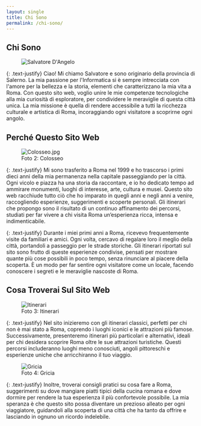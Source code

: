 ```yaml
---
layout: single
title: Chi Sono
permalink: /chi-sono/
---
```


## Chi Sono

<figure>
  <img src="{{ site.baseurl }}/assets/img/salvatore_d_angelo.jpeg" alt="Salvatore D'Angelo"/>
</figure>

{: .text-justify}
Ciao! Mi chiamo Salvatore e sono originario della provincia di Salerno. La mia passione per l'Informatica si è sempre intrecciata con l'amore per la bellezza e la storia, elementi che caratterizzano la mia vita a Roma. Con questo sito web, voglio unire le mie competenze tecnologiche alla mia curiosità di esploratore, per condividere le meraviglie di questa città unica. La mia missione è quella di rendere accessibile a tutti la ricchezza culturale e artistica di Roma, incoraggiando ogni visitatore a scoprirne ogni angolo.

## Perché Questo Sito Web

<figure>
  <img src="{{ site.baseurl }}/assets/img/Colosseo.jpg" alt="Colosseo.jpg"/>
  <figcaption>Foto 2: Colosseo</figcaption>
</figure>

{: .text-justify}
Mi sono trasferito a Roma nel 1999 e ho trascorso i primi dieci anni della mia permanenza nella capitale passeggiando per la città. Ogni vicolo e piazza ha una storia da raccontare, e io ho dedicato tempo ad ammirare monumenti, luoghi di interesse, arte, cultura e musei. Questo sito web racchiude tutto ciò che ho imparato in quegli anni e negli anni a venire, raccogliendo esperienze, suggerimenti e scoperte personali. Gli itinerari che propongo sono il risultato di un continuo affinamento dei percorsi, studiati per far vivere a chi visita Roma un’esperienza ricca, intensa e indimenticabile.

{: .text-justify}
Durante i miei primi anni a Roma, ricevevo frequentemente visite da familiari e amici. Ogni volta, cercavo di regalare loro il meglio della città, portandoli a passeggio per le strade storiche. Gli itinerari riportati sul sito sono frutto di queste esperienze condivise, pensati per mostrare quante più cose possibili in poco tempo, senza rinunciare al piacere della scoperta. È un modo per far sentire ogni visitatore come un locale, facendo conoscere i segreti e le meraviglie nascoste di Roma.

## Cosa Troverai Sul Sito Web

<figure>
  <img src="{{ site.baseurl }}/assets/img/Itinerario-Centro-Storico.png" alt="Itinerari"/>
  <figcaption>Foto 3: Itinerari</figcaption>
</figure>

{: .text-justify}
Nel sito inizieremo con gli itinerari classici, perfetti per chi non è mai stato a Roma, coprendo i luoghi iconici e le attrazioni più famose. Successivamente, presenteremo itinerari più particolari e alternativi, ideali per chi desidera scoprire Roma oltre le sue attrazioni turistiche. Questi percorsi includeranno luoghi meno conosciuti, angoli pittoreschi e esperienze uniche che arricchiranno il tuo viaggio.

<figure>
  <img src="{{ site.baseurl }}/assets/img/Gricia.jpg" alt="Gricia"/>
  <figcaption>Foto 4: Gricia</figcaption>
</figure>

{: .text-justify}
Inoltre, troverai consigli pratici su cosa fare a Roma, suggerimenti su dove mangiare piatti tipici della cucina romana e dove dormire per rendere la tua esperienza il più confortevole possibile. La mia speranza è che questo sito possa diventare un prezioso alleato per ogni viaggiatore, guidandoli alla scoperta di una città che ha tanto da offrire e lasciando in ognuno un ricordo indelebile.
